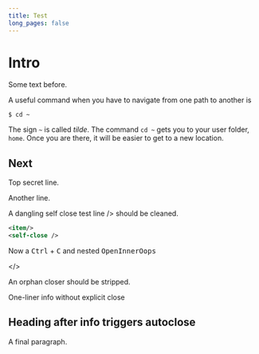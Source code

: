 ```yaml
---
title: Test
long_pages: false
---
```


# Intro

Some text before.

</Quiz>

<Info>
A useful command when you have to navigate from one path to another is 

```console
$ cd ~
```

The sign `~` is called *tilde*. The command `cd ~` gets you to your user folder, `home`. Once you are there, it will be easier to get to a new location. 
</Info>

## Next

<Secret hint="true">
Top secret line.

Another line.

</Secret>

<Download href="/file.txt">

A dangling self close test line /> should be cleaned.

```xml
<item/>
<self-close />
```

Now a <kbd>Ctrl</kbd> + <kbd>C</kbd> and nested <kbd>Open<kbd>Inner</kbd>Oops

</>

An orphan </Quiz> closer should be stripped.

<Info>One-liner info without explicit close

## Heading after info triggers autoclose

A final paragraph.

